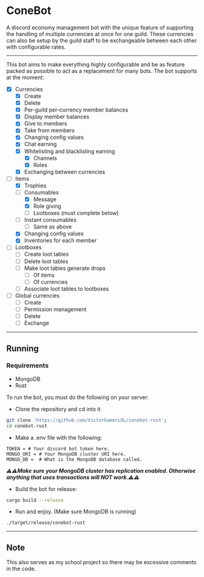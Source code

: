 # ConeBot

A discord economy management bot with the unique feature of supporting the handling of multiple currencies at once for one guild.
These currencies can also be setup by the guild staff to be exchangeable between each other with configurable rates.

---

This bot aims to make everything highly configurable and be as feature packed as possible to act as a replacement for many bots. The bot supports at the moment:

- [x] Currencies
  - [x] Create
  - [x] Delete
  - [x] Per-guild per-currency member balances
  - [x] Display member balances
  - [x] Give to members
  - [x] Take from members
  - [x] Changing config values
  - [x] Chat earning
  - [x] Whitelisting and blacklisting earning
    - [x] Channels
    - [x] Roles
  - [x] Exchanging between currencies
- [ ] Items
  - [x] Trophies <!-- These do nothing they are pretty much done -->
  - [ ] Consumables
    - [x] Message
    - [x] Role giving
    - [ ] Lootboxes (must complete below)
  - [ ] Instant consumables
    - [ ] Same as above
  - [x] Changing config values
  - [x] Inventories for each member
- [ ] Lootboxes
  - [ ] Create loot tables
  - [ ] Delete loot tables
  - [ ] Make loot tables generate drops
    - [ ] Of items
    - [ ] Of currencies
  - [ ] Associate loot tables to lootboxes
- [ ] Global currencies
  - [ ] Create
  - [ ] Permission management
  - [ ] Delete
  - [ ] Exchange

---

## Running

### Requirements

- MongoDB
- Rust

To run the bot, you must do the following on your server:

- Clone the repository and cd into it

 ```bash
 git clone 'https://github.com/VictorGamerLOL/conebot-rust';
 cd conebot-rust
 ```

- Make a .env file with the following:

```env
TOKEN = # Your discord bot token here.
MONGO_URI = # Your MongoDB cluster URI here.
MONGO_DB =  # What is the MongoDB database called.
```

***⚠️⚠️Make sure your MongoDB cluster has replication enabled. Otherwise anything that uses transactions will NOT work.⚠️⚠️***

- Build the bot for release:

```bash
cargo build --release
```

- Run and enjoy. (Make sure MongoDB is running)

```bash
./target/release/conebot-rust
```

---

## Note

This also serves as my school project so there may be excessive comments in the code.
